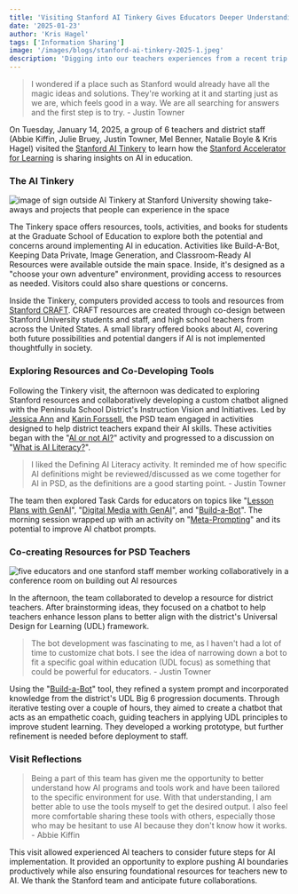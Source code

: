 ```yaml
---
title: 'Visiting Stanford AI Tinkery Gives Educators Deeper Understanding and Insights into AI Integration'
date: '2025-01-23'
author: 'Kris Hagel'
tags: ['Information Sharing']
image: '/images/blogs/stanford-ai-tinkery-2025-1.jpeg'
description: 'Digging into our teachers experiences from a recent trip to Stanford to visit their AI Tinkery and dive deeper into AI Literacy and Custom Tool Building.'
---
```


> I wondered if a place such as Stanford would already have all the magic ideas and solutions. They're working at it and starting just as we are, which feels good in a way. We are all searching for answers and the first step is to try. - Justin Towner

On Tuesday, January 14, 2025, a group of 6 teachers and district staff (Abbie Kiffin, Julie Bruey, Justin Towner, Mel Benner, Natalie Boyle & Kris Hagel) visited the [Stanford AI Tinkery](https://ai-tinkery.stanford.edu/) to learn how the [Stanford Accelerator for Learning](https://acceleratelearning.stanford.edu/) is sharing insights on AI in education.

### The AI Tinkery

![image of sign outside AI Tinkery at Stanford University showing take-aways and projects that people can experience in the space](/images/blogs/stanford-ai-tinkery-2025-2.jpeg)

The Tinkery space offers resources, tools, activities, and books for students at the Graduate School of Education to explore both the potential and concerns around implementing AI in education. Activities like Build-A-Bot, Keeping Data Private, Image Generation, and Classroom-Ready AI Resources were available outside the main space. Inside, it's designed as a "choose your own adventure" environment, providing access to resources as needed. Visitors could also share questions or concerns.

Inside the Tinkery, computers provided access to tools and resources from [Stanford CRAFT](https://craft.stanford.edu/). CRAFT resources are created through co-design between Stanford University students and staff, and high school teachers from across the United States. A small library offered books about AI, covering both future possibilities and potential dangers if AI is not implemented thoughtfully in society.

### Exploring Resources and Co-Developing Tools

Following the Tinkery visit, the afternoon was dedicated to exploring Stanford resources and collaboratively developing a custom chatbot aligned with the Peninsula School District's Instruction Vision and Initiatives. Led by [Jessica Ann](https://ai-tinkery.stanford.edu/people/jessica-ann) and [Karin Forssell](https://ed.stanford.edu/faculty/forssell), the PSD team engaged in activities designed to help district teachers expand their AI skills. These activities began with the "[AI or not AI?](https://docs.google.com/document/d/1vZn3bldknKGUBiMNUBDmwES-KQrPh8ym8x9bynDmm9E/edit?usp=sharing)" activity and progressed to a discussion on "[What is AI Literacy?](https://docs.google.com/document/d/1-kIcmwf-kGqd4KSF9o0gAG0clTd-rkrfES5ZDRrg3Ew/edit?usp=sharing)".

> I liked the Defining AI Literacy activity. It reminded me of how specific AI definitions might be reviewed/discussed as we come together for AI in PSD, as the definitions are a good starting point. - Justin Towner

The team then explored Task Cards for educators on topics like "[Lesson Plans with GenAI](https://docs.google.com/document/d/1P_SkJXHqe7OAHxBMdKd6yaSl7kefL8YhAve3A77qpRk/edit?usp=sharing)", "[Digital Media with GenAI](https://docs.google.com/document/d/17-O8uV5F6zqJr4B7T_CJFLiHuMWjHUVjwVQ4NUp9iCw/edit?usp=sharing)", and "[Build-a-Bot](https://docs.google.com/document/d/1e9fZdG9iOLmr5JBDuTkIupw1HEOBctCXAL7-efpM5C8/edit?usp=sharing)". The morning session wrapped up with an activity on "[Meta-Prompting](https://docs.google.com/document/d/1Tp5DytSh_rx0q_FZ6JkzY0gMgT98AqjYpqlCerUfIzg/edit?usp=sharing)" and its potential to improve AI chatbot prompts.

### Co-creating Resources for PSD Teachers

![five educators and one stanford staff member working collaboratively in a conference room on building out AI resources](/images/blogs/stanford-ai-tinkery-2025-3.jpeg)

In the afternoon, the team collaborated to develop a resource for district teachers. After brainstorming ideas, they focused on a chatbot to help teachers enhance lesson plans to better align with the district's Universal Design for Learning (UDL) framework.

> The bot development was fascinating to me, as I haven't had a lot of time to customize chat bots. I see the idea of narrowing down a bot to fit a specific goal within education (UDL focus) as something that could be powerful for educators. - Justin Towner

Using the "[Build-a-Bot](https://docs.google.com/document/d/1e9fZdG9iOLmr5JBDuTkIupw1HEOBctCXAL7-efpM5C8/edit?usp=sharing)" tool, they refined a system prompt and incorporated knowledge from the district's UDL Big 6 progression documents. Through iterative testing over a couple of hours, they aimed to create a chatbot that acts as an empathetic coach, guiding teachers in applying UDL principles to improve student learning. They developed a working prototype, but further refinement is needed before deployment to staff.

### Visit Reflections

> Being a part of this team has given me the opportunity to better understand how AI programs and tools work and have been tailored to the specific environment for use. With that understanding, I am better able to use the tools myself to get the desired output. I also feel more comfortable sharing these tools with others, especially those who may be hesitant to use AI because they don't know how it works. - Abbie Kiffin

This visit allowed experienced AI teachers to consider future steps for AI implementation. It provided an opportunity to explore pushing AI boundaries productively while also ensuring foundational resources for teachers new to AI. We thank the Stanford team and anticipate future collaborations.
